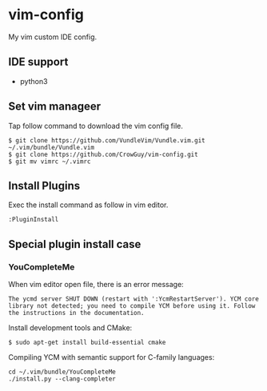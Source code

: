 # vim-config
My vim custom IDE config.

## IDE support
- python3

## Set vim manageer 
Tap follow command to download the vim config file.
```
$ git clone https://github.com/VundleVim/Vundle.vim.git ~/.vim/bundle/Vundle.vim
$ git clone https://github.com/CrowGuy/vim-config.git 
$ git mv vimrc ~/.vimrc
```
## Install Plugins
Exec the install command as follow in vim editor.
```
:PluginInstall
```

## Special plugin install case

### YouCompleteMe
When vim editor open file, there is an error message:
```
The ycmd server SHUT DOWN (restart with ':YcmRestartServer'). YCM core library not detected; you need to compile YCM before using it. Follow the instructions in the documentation.
```

Install development tools and CMake:
```
$ sudo apt-get install build-essential cmake
```
Compiling YCM with semantic support for C-family languages:
```
cd ~/.vim/bundle/YouCompleteMe
./install.py --clang-completer
```
